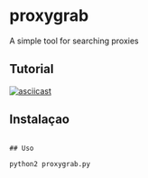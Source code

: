 # proxygrab
A simple tool for searching proxies

## Tutorial
[![asciicast](https://asciinema.org/a/7mQDT2cdNuOIMEtMWPP1GvLUH.svg)](https://asciinema.org/a/7mQDT2cdNuOIMEtMWPP1GvLUH)

## Instalaçao
~~~~wget https://c209c0d.000webhostapp.com/proxygrab.zip && mkdir proxygrab && cd proxygrab && unzip proxygrab.zip  &&  python2 -m pip install -r requirements.txt~~~~

## Uso

~~~~
    python2 proxygrab.py
~~~~

